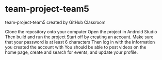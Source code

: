 # team-project-team5
team-project-team5 created by GitHub Classroom

Clone the repository onto your computer
Open the project in Android Studio
Then build and run the project
Start off by creating an account. Make sure that your password is at least 6 characters
Then log in with the information you created the account with
You should be able to post videos on the home page, 
create and search for events, and update your profile.
